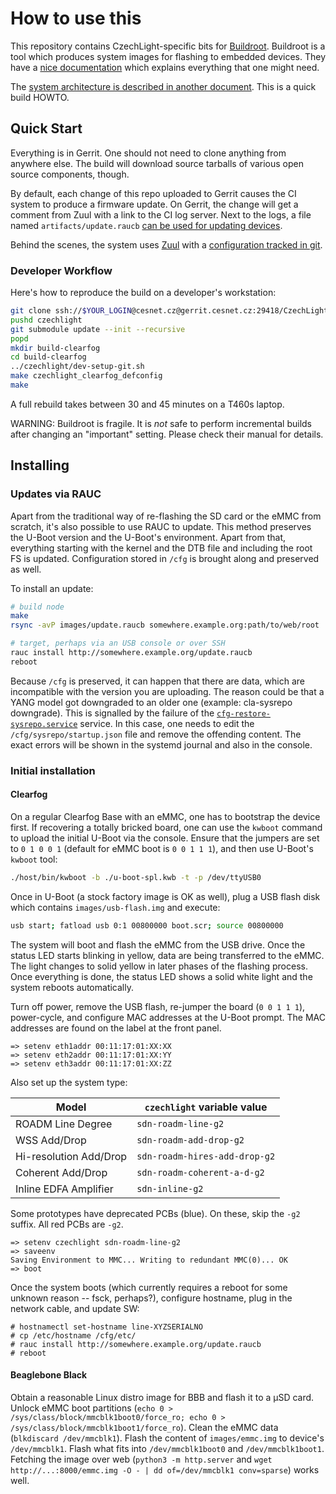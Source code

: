 # How to use this

This repository contains CzechLight-specific bits for [Buildroot](https://buildroot.org/).
Buildroot is a tool which produces system images for flashing to embedded devices.
They have a [nice documentation](http://nightly.buildroot.org/manual.html) which explains everything that one might need.

The [system architecture is described in another document](doc/architecture.md).
This is a quick build HOWTO.

## Quick Start

Everything is in Gerrit.
One should not need to clone anything from anywhere else.
The build will download source tarballs of various open source components, though.

By default, each change of this repo uploaded to Gerrit causes the CI system to produce a firmware update.
On Gerrit, the change will get a comment from Zuul with a link to the CI log server.
Next to the logs, a file named `artifacts/update.raucb` [can be used for updating devices](#updates-via-rauc).

Behind the scenes, the system uses [Zuul](https://zuul-ci.org/docs/zuul/) with a [configuration tracked in git](https://gerrit.cesnet.cz/plugins/gitiles/ci/).

### Developer Workflow

Here's how to reproduce the build on a developer's workstation:

```sh
git clone ssh://$YOUR_LOGIN@cesnet.cz@gerrit.cesnet.cz:29418/CzechLight/br2-external czechlight
pushd czechlight
git submodule update --init --recursive
popd
mkdir build-clearfog
cd build-clearfog
../czechlight/dev-setup-git.sh
make czechlight_clearfog_defconfig
make
```

A full rebuild takes between 30 and 45 minutes on a T460s laptop.

WARNING: Buildroot is fragile.
It is *not* safe to perform incremental builds after changing an "important" setting.
Please check their manual for details.

## Installing

### Updates via RAUC

Apart from the traditional way of re-flashing the SD card or the eMMC from scratch, it's also possible to use RAUC to update.
This method preserves the U-Boot version and the U-Boot's environment.
Apart from that, everything starting with the kernel and the DTB file and including the root FS is updated.
Configuration stored in `/cfg` is brought along and preserved as well.

To install an update:

```sh
# build node
make
rsync -avP images/update.raucb somewhere.example.org:path/to/web/root

# target, perhaps via an USB console or over SSH
rauc install http://somewhere.example.org/update.raucb
reboot
```

Because `/cfg` is preserved, it can happen that there are data, which are incompatible with the version you are
uploading. The reason could be that a YANG model got downgraded to an older one (example: cla-sysrepo downgrade). This
is signalled by the failure of the [`cfg-restore-sysrepo.service`](package/czechlight-cfg-fs/cfg-restore-sysrepo.service) service.
In this case, one needs to edit the `/cfg/sysrepo/startup.json` file and remove the offending content. The exact errors
will be shown in the systemd journal and also in the console.


### Initial installation

#### Clearfog

On a regular Clearfog Base with an eMMC, one has to bootstrap the device first.
If recovering a totally bricked board, one can use the `kwboot` command to upload the initial U-Boot via the console.
Ensure that the jumpers are set to `0 1 0 0 1` (default for eMMC boot is `0 0 1 1 1`), and then use U-Boot's `kwboot` tool:

```sh
./host/bin/kwboot -b ./u-boot-spl.kwb -t -p /dev/ttyUSB0
```
Once in U-Boot (a stock factory image is OK as well), plug a USB flash disk which contains `images/usb-flash.img` and execute:

```sh
usb start; fatload usb 0:1 00800000 boot.scr; source 00800000
```
The system will boot and flash the eMMC from the USB drive.
Once the status LED starts blinking in yellow, data are being transferred to the eMMC.
The light changes to solid yellow in later phases of the flashing process.
Once everything is done, the status LED shows a solid white light and the system reboots automatically.

Turn off power, remove the USB flash, re-jumper the board (`0 0 1 1 1`), power-cycle, and configure MAC addresses at the U-Boot prompt.
The MAC addresses are found on the label at the front panel.

```
=> setenv eth1addr 00:11:17:01:XX:XX
=> setenv eth2addr 00:11:17:01:XX:YY
=> setenv eth3addr 00:11:17:01:XX:ZZ
```

Also set up the system type:

| Model | `czechlight` variable value |
|-------|-----------------------------|
| ROADM Line Degree | `sdn-roadm-line-g2` |
| WSS Add/Drop | `sdn-roadm-add-drop-g2` |
| Hi-resolution Add/Drop | `sdn-roadm-hires-add-drop-g2` |
| Coherent Add/Drop | `sdn-roadm-coherent-a-d-g2` |
| Inline EDFA Amplifier | `sdn-inline-g2` |

Some prototypes have deprecated PCBs (blue).
On these, skip the `-g2` suffix.
All red PCBs are `-g2`.

```
=> setenv czechlight sdn-roadm-line-g2
=> saveenv
Saving Environment to MMC... Writing to redundant MMC(0)... OK
=> boot
```

Once the system boots (which currently requires a reboot for some unknown reason -- fsck, perhaps?), configure hostname, plug in the network cable, and update SW:

```console
# hostnamectl set-hostname line-XYZSERIALNO
# cp /etc/hostname /cfg/etc/
# rauc install http://somewhere.example.org/update.raucb
# reboot
```

#### Beaglebone Black

Obtain a reasonable Linux distro image for BBB and flash it to a µSD card.
Unlock eMMC boot partitions (`echo 0 > /sys/class/block/mmcblk1boot0/force_ro; echo 0 > /sys/class/block/mmcblk1boot1/force_ro`).
Clean the eMMC data (`blkdiscard /dev/mmcblk1`).
Flash the content of `images/emmc.img` to device's `/dev/mmcblk1`.
Flash what fits into `/dev/mmcblk1boot0` and `/dev/mmcblk1boot1`.
Fetching the image over web (`python3 -m http.server` and `wget http://...:8000/emmc.img -O - | dd of=/dev/mmcblk1 conv=sparse`) works well.
